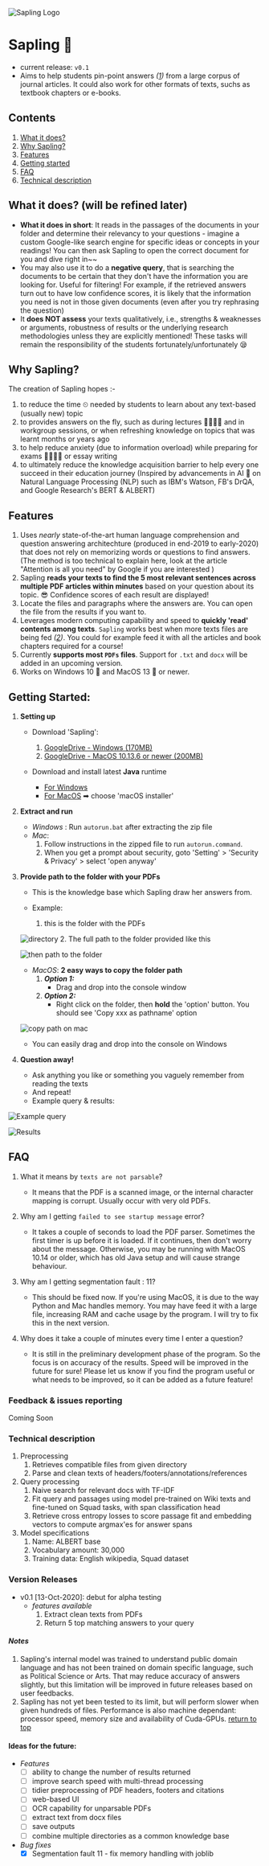 ![Sapling Logo](https://github.com/einstin88/sapling-release/blob/master/img/original.jpeg)

# Sapling 🌱
- current release: `v0.1` 
- Aims to help students pin-point answers *([1](#note1))* from a large corpus of journal articles. It could also work for other formats of texts, suchs as textbook chapters or e-books.

## Contents <a name="top"></a>
1. [What it does?](#first)
2. [Why Sapling?](#second)
3. [Features](#third)
4. [Getting started](#forth)
5. [FAQ](#fifth)
6. [Technical description](#sixth)

## What it does? (will be refined later) <a name="first"></a>
- **What it does in short**: It reads in the passages of the documents in your folder and determine their relevancy to your questions - imagine a custom Google-like search engine for specific ideas or concepts in your readings! You can then ask Sapling to open the correct document for you and dive right in~~
- You may also use it to do a **negative query**, that is searching the documents to be certain that they don't have the information you are looking for. Useful for filtering! For example, if the retrieved answers turn out to have low confidence scores, it is likely that the information you need is not in those given documents (even after you try rephrasing the question)
- It **does NOT assess** your texts qualitatively, i.e., strengths & weaknesses or arguments, robustness of results or the underlying research methodologies unless they are explicitly mentioned! These tasks will remain the responsibility of the students fortunately/unfortunately 😪


## Why Sapling? <a name="second"></a>
The creation of Sapling hopes :-
1. to reduce the time ⏲ needed by students to learn about any text-based (usually new) topic 
2. to provides answers on the fly, such as during lectures 🙋‍♀️🙋‍♂️ and in workgroup sessions, or when refreshing knowledge on topics that was learnt months or years ago
3. to help reduce anxiety (due to information overload) while preparing for exams 👨‍💻👩‍💻 or essay writing
4. to ultimately reduce the knowledge acquisition barrier to help every one succeed in their education journey
(Inspired by advancements in AI 🤖 on Natural Language Processing (NLP) such as IBM's Watson, FB's DrQA, and Google Research's BERT & ALBERT)


## Features <a name="third"></a>
1. Uses *nearly* state-of-the-art human language comprehension and question answering architechture (produced in end-2019 to early-2020) that does not rely on memorizing words or questions to find answers. (The method is too technical to explain here, look at the article "Attention is all you need" by Google if you are interested )
2. Sapling **reads your texts to find the 5 most relevant sentences across multiple PDF articles within minutes** based on your question about its topic. 😎 Confidence scores of each result are displayed! 
3. Locate the files and paragraphs where the answers are. You can open the file from the results if you want to.
4. Leverages modern computing capability and speed to **quickly 'read' contents among texts**. `Sapling` works best when more texts files are being fed *([2](#note2))*. You could for example feed it with all the articles and book chapters required for a course!
5. Currently **supports most `PDFs` files**. Support for `.txt` and `docx` will be added in an upcoming version. 
6. Works on Windows 10 🍑 and MacOS 13 🍎 or newer.


## Getting Started: <a name="forth"></a>
1. **Setting up**	
	- Download 'Sapling':
		1. [GoogleDrive - Windows (170MB)](https://drive.google.com/file/d/1jNh1BU15eKFKZtZvSNWfRTLj5t7Qx7lz/view?usp=sharing)
		2. [GoogleDrive - MacOS 10.13.6 or newer (200MB)](https://drive.google.com/drive/folders/1-D2qTUL0S43HrnTgIvMqcLLpi6w0mNN9?usp=sharing)

	- Download and install latest **Java** runtime
		- [For Windows](https://java.com/en/download/) 
		- [For MacOS](https://www.oracle.com/java/technologies/javase-jdk15-downloads.html) ➡ choose 'macOS installer'

2. **Extract and run**
	- *Windows* : Run `autorun.bat` after extracting the zip file
	- *Mac*: 
		1. Follow instructions in the zipped file to run `autorun.command`.
		2. When you get a prompt about security, goto 'Setting' > 'Security & Privacy' > select 'open anyway'

3. **Provide path to the folder with your PDFs**
	- This is the knowledge base which Sapling draw her answers from.

	- Example: 
		1. this is the folder with the PDFs

	![directory](https://github.com/einstin88/sapling-release/blob/master/img/mac_folder_1.png)
		2. The full path to the folder provided like this

	![then path to the folder](https://github.com/einstin88/sapling-release/blob/master/img/provide_path.png)

	- *MacOS*: **2 easy ways to copy the folder path**
		1. ***Option 1:***
			- Drag and drop into the console window
		2. ***Option 2:***
			- Right click on the folder, then **hold** the 'option' button. You should see 'Copy xxx as pathname' option
	
	![copy path on mac](https://github.com/einstin88/sapling-release/blob/master/img/mac_folder_3.JPG)

	- You can easily drag and drop into the console on Windows

4. **Question away!**
	- Ask anything you like or something you vaguely remember from reading the texts
	- And repeat!
	- Example query & results:

![Example query](https://github.com/einstin88/sapling-release/blob/master/img/query.png)
	
![Results](https://github.com/einstin88/sapling-release/blob/master/img/result_disp.png)


## FAQ <a name="fifth"></a>
1. What it means by `texts are not parsable`?
	- It means that the PDF is a scanned image, or the internal character mapping is corrupt. Usually occur with very old PDFs.

2. Why am I getting `failed to see startup message` error?
	- It takes a couple of seconds to load the PDF parser. Sometimes the first timer is up before it is loaded. If it continues, then don't worry about the message. Otherwise, you may be running with MacOS 10.14 or older, which has old Java setup and will cause strange behaviour.

3. Why am I getting segmentation fault : 11?
	- This should be fixed now. If you're using MacOS, it is due to the way Python and Mac handles memory. You may have feed it with a large file, increasing RAM and cache usage by the program. I will try to fix this in the next version.

4. Why does it take a couple of minutes every time I enter a question?
	- It is still in the preliminary development phase of the program. So the focus is on accuracy of the results. Speed will be improved in the future for sure! Please let us know if you find the program useful or what needs to be improved, so it can be added as a future feature!


### Feedback & issues reporting
Coming Soon


### Technical description <a name="sixth"></a>
1. Preprocessing
	1. Retrieves compatible files from given directory
	2. Parse and clean texts of headers/footers/annotations/references
2. Query processing
	1. Naive search for relevant docs with TF-IDF
	2. Fit query and passages using model pre-trained on Wiki texts and fine-tuned on Squad tasks, with span classification head
	3. Retrieve cross entropy losses to score passage fit and embedding vectors to compute argmax'es for answer spans
3. Model specifications
	1. Name: ALBERT base
	2. Vocabulary amount: 30,000
	3. Training data: English wikipedia, Squad dataset


### Version Releases
- v0.1 [13-Oct-2020]: debut for alpha testing
	- *features available*
		1. Extract clean texts from PDFs
		2. Return 5 top matching answers to your query

#### *Notes*
1. Sapling's internal model was trained to understand public domain language and has not been trained on domain specific language, such as Political Science or Arts. That may reduce accuracy of answers slightly, but this limitation will be improved in future releases based on user feedbacks. <a name="note1"></a>
2. Sapling has not yet been tested to its limit, but will perform slower when given hundreds of files. Performance is also machine dependant: processor speed, memory size and availability of Cuda-GPUs. <a name="note2"></a>
[return to top](#top)

#### Ideas for the future:
- *Features*
	- [ ] ability to change the number of results returned
	- [ ] improve search speed with multi-thread processing
	- [ ] tidier preprocessing of PDF headers, footers and citations
	- [ ] web-based UI
	- [ ] OCR capability for unparsable PDFs
	- [ ] extract text from docx files
	- [ ] save outputs
	- [ ] combine multiple directories as a common knowledge base

- *Bug fixes*
	- [x] Segmentation fault 11 - fix memory handling with joblib